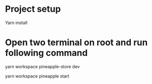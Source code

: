 # Project setup
Yarn install

# Open two terminal on root and run following command
yarn workspace pineapple-store dev

yarn workspace pineapple start

